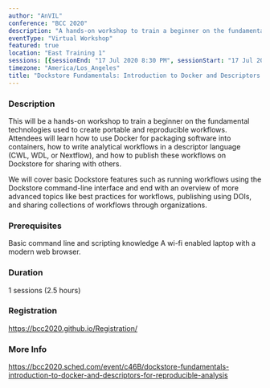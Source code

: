 ```yaml
---
author: "AnVIL"
conference: "BCC 2020"
description: "A hands-on workshop to train a beginner on the fundamental technologies used to create portable and reproducible workflows."
eventType: "Virtual Workshop"
featured: true
location: "East Training 1"
sessions: [{sessionEnd: "17 Jul 2020 8:30 PM", sessionStart: "17 Jul 2020 6:00 PM"}]
timezone: "America/Los_Angeles"
title: "Dockstore Fundamentals: Introduction to Docker and Descriptors for Reproducible Analysis - East Session"
---
```


<event-hero></event-hero>

### Description
This will be a hands-on workshop to train a beginner on the fundamental technologies used to create portable and reproducible workflows. Attendees will learn how to use Docker for packaging software into containers, how to write analytical workflows in a descriptor language (CWL, WDL, or Nextflow), and how to publish these workflows on Dockstore for sharing with others.
 
 We will cover basic Dockstore features such as running workflows using the Dockstore command-line interface and end with an overview of more advanced topics like best practices for workflows, publishing using DOIs, and sharing collections of workflows through organizations.

### Prerequisites
Basic command line and scripting knowledge
A wi-fi enabled laptop with a modern web browser.

### Duration
1 sessions (2.5 hours)

### Registration
https://bcc2020.github.io/Registration/

### More Info
https://bcc2020.sched.com/event/c46B/dockstore-fundamentals-introduction-to-docker-and-descriptors-for-reproducible-analysis
